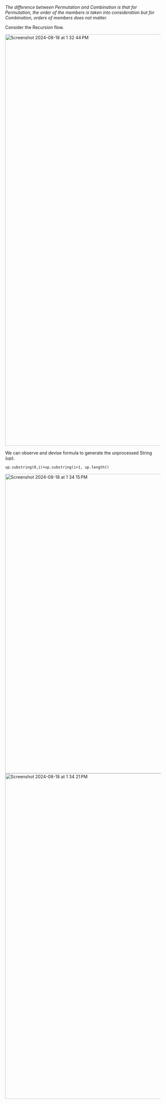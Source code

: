 *The difference between Permutation and Combination is that for Permutation, the order of the members is taken into consideration but for 
Combination, orders of members does not matter.*

Consider the Recursion flow.

<img width="1326" alt="Screenshot 2024-08-18 at 1 32 44 PM" src="https://github.com/user-attachments/assets/1a2717fc-93b0-4b6d-b3aa-ef85ef91c4dc">

We can observe and devise formula to generate the unprocessed String (*up*).

```
up.substring(0,i)+up.substring(i+1, up.length()
```

<img width="965" alt="Screenshot 2024-08-18 at 1 34 15 PM" src="https://github.com/user-attachments/assets/ed2e9239-354a-49ad-b65a-d5486c0332c0">
<img width="1049" alt="Screenshot 2024-08-18 at 1 34 21 PM" src="https://github.com/user-attachments/assets/04e34d90-8c73-4afc-88d1-fe8804701472">
